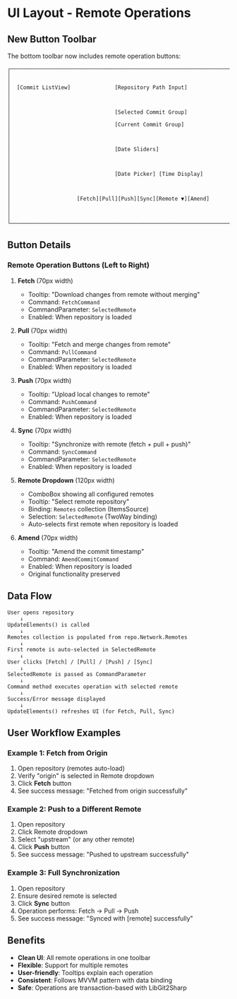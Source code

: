 # UI Layout - Remote Operations

## New Button Toolbar

The bottom toolbar now includes remote operation buttons:

```
┌─────────────────────────────────────────────────────────────────────────────┐
│                                                                             │
│  [Commit ListView]              [Repository Path Input]                     │
│                                                                             │
│                                 [Selected Commit Group]                      │
│                                 [Current Commit Group]                       │
│                                                                             │
│                                 [Date Sliders]                              │
│                                                                             │
│                                 [Date Picker] [Time Display]                │
│                                                                             │
│                     [Fetch][Pull][Push][Sync][Remote ▼][Amend]            │
│                                                                             │
└─────────────────────────────────────────────────────────────────────────────┘
```

## Button Details

### Remote Operation Buttons (Left to Right)

1. **Fetch** (70px width)
   - Tooltip: "Download changes from remote without merging"
   - Command: `FetchCommand`
   - CommandParameter: `SelectedRemote`
   - Enabled: When repository is loaded

2. **Pull** (70px width)
   - Tooltip: "Fetch and merge changes from remote"
   - Command: `PullCommand`
   - CommandParameter: `SelectedRemote`
   - Enabled: When repository is loaded

3. **Push** (70px width)
   - Tooltip: "Upload local changes to remote"
   - Command: `PushCommand`
   - CommandParameter: `SelectedRemote`
   - Enabled: When repository is loaded

4. **Sync** (70px width)
   - Tooltip: "Synchronize with remote (fetch + pull + push)"
   - Command: `SyncCommand`
   - CommandParameter: `SelectedRemote`
   - Enabled: When repository is loaded

5. **Remote Dropdown** (120px width)
   - ComboBox showing all configured remotes
   - Tooltip: "Select remote repository"
   - Binding: `Remotes` collection (ItemsSource)
   - Selection: `SelectedRemote` (TwoWay binding)
   - Auto-selects first remote when repository is loaded

6. **Amend** (70px width)
   - Tooltip: "Amend the commit timestamp"
   - Command: `AmendCommitCommand`
   - Enabled: When repository is loaded
   - Original functionality preserved

## Data Flow

```
User opens repository
    ↓
UpdateElements() is called
    ↓
Remotes collection is populated from repo.Network.Remotes
    ↓
First remote is auto-selected in SelectedRemote
    ↓
User clicks [Fetch] / [Pull] / [Push] / [Sync]
    ↓
SelectedRemote is passed as CommandParameter
    ↓
Command method executes operation with selected remote
    ↓
Success/Error message displayed
    ↓
UpdateElements() refreshes UI (for Fetch, Pull, Sync)
```

## User Workflow Examples

### Example 1: Fetch from Origin
1. Open repository (remotes auto-load)
2. Verify "origin" is selected in Remote dropdown
3. Click **Fetch** button
4. See success message: "Fetched from origin successfully"

### Example 2: Push to a Different Remote
1. Open repository
2. Click Remote dropdown
3. Select "upstream" (or any other remote)
4. Click **Push** button
5. See success message: "Pushed to upstream successfully"

### Example 3: Full Synchronization
1. Open repository
2. Ensure desired remote is selected
3. Click **Sync** button
4. Operation performs: Fetch → Pull → Push
5. See success message: "Synced with [remote] successfully"

## Benefits

- **Clean UI**: All remote operations in one toolbar
- **Flexible**: Support for multiple remotes
- **User-friendly**: Tooltips explain each operation
- **Consistent**: Follows MVVM pattern with data binding
- **Safe**: Operations are transaction-based with LibGit2Sharp
